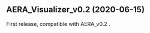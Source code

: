 AERA_Visualizer_v0.2 (2020-06-15)
---------------------------------

First release, compatible with AERA_v0.2 .
